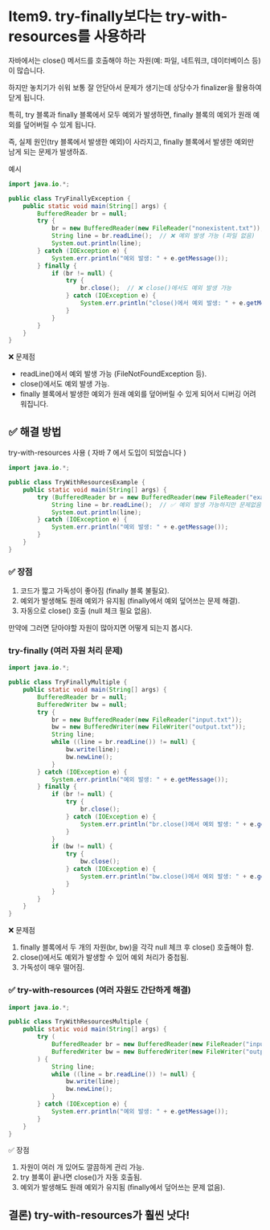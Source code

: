 # Item9. try-finally보다는 try-with-resources를 사용하라

자바에서는 close() 메서드를 호출해야 하는 자원(예: 파일, 네트워크, 데이터베이스 등)이 많습니다.

하지만 놓치기가 쉬워 보통 잘 안닫아서 문제가 생기는데 상당수가 finalizer을 활용하여 닫게 됩니다.

특히, try 블록과 finally 블록에서 모두 예외가 발생하면, finally 블록의 예외가 원래 예외를 덮어버릴 수 있게 됩니다.

즉, 실제 원인(try 블록에서 발생한 예외)이 사라지고, finally 블록에서 발생한 예외만 남게 되는 문제가 발생하죠.

예시

```java
import java.io.*;

public class TryFinallyException {
    public static void main(String[] args) {
        BufferedReader br = null;
        try {
            br = new BufferedReader(new FileReader("nonexistent.txt"));
            String line = br.readLine();  // ❌ 예외 발생 가능 (파일 없음)
            System.out.println(line);
        } catch (IOException e) {
            System.err.println("예외 발생: " + e.getMessage());
        } finally {
            if (br != null) {
                try {
                    br.close();  // ❌ close()에서도 예외 발생 가능
                } catch (IOException e) {
                    System.err.println("close()에서 예외 발생: " + e.getMessage());
                }
            }
        }
    }
}
```
❌ 문제점
- readLine()에서 예외 발생 가능 (FileNotFoundException 등).
- close()에서도 예외 발생 가능.
- finally 블록에서 발생한 예외가 원래 예외를 덮어버릴 수 있게 되어서 디버깅 어려워집니다.

## ✅ 해결 방법
try-with-resources 사용 ( 자바 7 에서 도입이 되었습니다 )

```java
import java.io.*;

public class TryWithResourcesExample {
    public static void main(String[] args) {
        try (BufferedReader br = new BufferedReader(new FileReader("example.txt"))) {
            String line = br.readLine();  // ✅ 예외 발생 가능하지만 문제없음
            System.out.println(line);
        } catch (IOException e) {
            System.err.println("예외 발생: " + e.getMessage());
        }
    }
}
```

### ✅ 장점
1. 코드가 짧고 가독성이 좋아짐 (finally 블록 불필요).
2. 예외가 발생해도 원래 예외가 유지됨 (finally에서 예외 덮어쓰는 문제 해결).
3. 자동으로 close() 호출 (null 체크 필요 없음).

만약에 그러면 닫아야할 자원이 많아지면 어떻게 되는지 봅시다.

### try-finally (여러 자원 처리 문제)
```java
import java.io.*;

public class TryFinallyMultiple {
    public static void main(String[] args) {
        BufferedReader br = null;
        BufferedWriter bw = null;
        try {
            br = new BufferedReader(new FileReader("input.txt"));
            bw = new BufferedWriter(new FileWriter("output.txt"));
            String line;
            while ((line = br.readLine()) != null) {
                bw.write(line);
                bw.newLine();
            }
        } catch (IOException e) {
            System.err.println("예외 발생: " + e.getMessage());
        } finally {
            if (br != null) {
                try {
                    br.close();
                } catch (IOException e) {
                    System.err.println("br.close()에서 예외 발생: " + e.getMessage());
                }
            }
            if (bw != null) {
                try {
                    bw.close();
                } catch (IOException e) {
                    System.err.println("bw.close()에서 예외 발생: " + e.getMessage());
                }
            }
        }
    }
}
```

❌ 문제점
1. finally 블록에서 두 개의 자원(br, bw)을 각각 null 체크 후 close() 호출해야 함.
2. close()에서도 예외가 발생할 수 있어 예외 처리가 중첩됨.
3. 가독성이 매우 떨어짐.

### ✅ try-with-resources (여러 자원도 간단하게 해결)
```java
import java.io.*;

public class TryWithResourcesMultiple {
    public static void main(String[] args) {
        try (
            BufferedReader br = new BufferedReader(new FileReader("input.txt"));
            BufferedWriter bw = new BufferedWriter(new FileWriter("output.txt"))
        ) {
            String line;
            while ((line = br.readLine()) != null) {
                bw.write(line);
                bw.newLine();
            }
        } catch (IOException e) {
            System.err.println("예외 발생: " + e.getMessage());
        }
    }
}
```
✅ 장점
1. 자원이 여러 개 있어도 깔끔하게 관리 가능.
2. try 블록이 끝나면 close()가 자동 호출됨.
3. 예외가 발생해도 원래 예외가 유지됨 (finally에서 덮어쓰는 문제 없음).

## 결론) try-with-resources가 훨씬 낫다!
